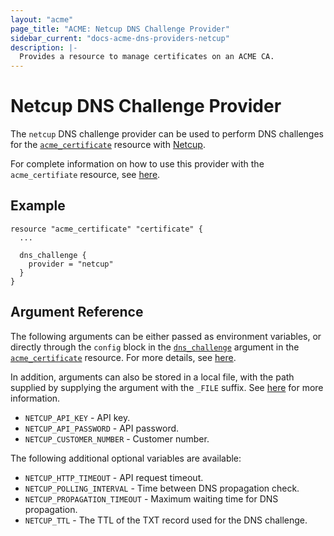 ```yaml
---
layout: "acme"
page_title: "ACME: Netcup DNS Challenge Provider"
sidebar_current: "docs-acme-dns-providers-netcup"
description: |-
  Provides a resource to manage certificates on an ACME CA.
---
```


# Netcup DNS Challenge Provider

The `netcup` DNS challenge provider can be used to perform DNS challenges for
the [`acme_certificate`][resource-acme-certificate] resource with
[Netcup][provider-service-page].

[resource-acme-certificate]: /docs/providers/acme/r/certificate.html
[provider-service-page]: https://www.netcup.eu/

For complete information on how to use this provider with the `acme_certifiate`
resource, see [here][resource-acme-certificate-dns-challenges].

[resource-acme-certificate-dns-challenges]: /docs/providers/acme/r/certificate.html#using-dns-challenges

## Example

```hcl
resource "acme_certificate" "certificate" {
  ...

  dns_challenge {
    provider = "netcup"
  }
}
```

## Argument Reference

The following arguments can be either passed as environment variables, or
directly through the `config` block in the
[`dns_challenge`][resource-acme-certificate-dns-challenge-arg] argument in the
[`acme_certificate`][resource-acme-certificate] resource. For more details, see
[here][resource-acme-certificate-dns-challenges].

[resource-acme-certificate-dns-challenge-arg]: /docs/providers/acme/r/certificate.html#dns_challenge

In addition, arguments can also be stored in a local file, with the path
supplied by supplying the argument with the `_FILE` suffix. See
[here][acme-certificate-file-arg-example] for more information.

[acme-certificate-file-arg-example]: /docs/providers/acme/r/certificate.html#using-variable-files-for-provider-arguments

* `NETCUP_API_KEY` - API key.
* `NETCUP_API_PASSWORD` - API password.
* `NETCUP_CUSTOMER_NUMBER` - Customer number.

The following additional optional variables are available:

* `NETCUP_HTTP_TIMEOUT` - API request timeout.
* `NETCUP_POLLING_INTERVAL` - Time between DNS propagation check.
* `NETCUP_PROPAGATION_TIMEOUT` - Maximum waiting time for DNS propagation.
* `NETCUP_TTL` - The TTL of the TXT record used for the DNS challenge.


